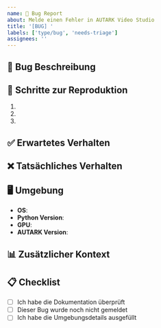 ```yaml
---
name: 🐛 Bug Report
about: Melde einen Fehler in AUTARK Video Studio
title: '[BUG] '
labels: ['type/bug', 'needs-triage']
assignees: ''
---
```


## 🐛 Bug Beschreibung
<!-- Klare Beschreibung des Problems -->

## 🔄 Schritte zur Reproduktion
1. 
2. 
3. 

## ✅ Erwartetes Verhalten
<!-- Was sollte passieren? -->

## ❌ Tatsächliches Verhalten
<!-- Was passiert stattdessen? -->

## 🖥️ Umgebung
- **OS**: 
- **Python Version**: 
- **GPU**: 
- **AUTARK Version**: 

## 📊 Zusätzlicher Kontext
<!-- Logs, Screenshots, weitere Informationen -->

## 📋 Checklist
- [ ] Ich habe die Dokumentation überprüft
- [ ] Dieser Bug wurde noch nicht gemeldet
- [ ] Ich habe die Umgebungsdetails ausgefüllt